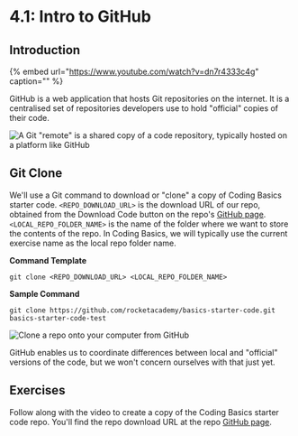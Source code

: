 # 4.1: Intro to GitHub

## Introduction

{% embed url="https://www.youtube.com/watch?v=dn7r4333c4g" caption="" %}

GitHub is a web application that hosts Git repositories on the internet. It is a centralised set of repositories developers use to hold "official" copies of their code.

![A Git &quot;remote&quot; is a shared copy of a code repository, typically hosted on a platform like GitHub](../.gitbook/assets/remotes.png)

## Git Clone

We'll use a Git command to download or "clone" a copy of Coding Basics starter code. `<REPO_DOWNLOAD_URL>` is the download URL of our repo, obtained from the Download Code button on the repo's [GitHub page](https://github.com/rocketacademy/basics-starter-code). `<LOCAL_REPO_FOLDER_NAME>` is the name of the folder where we want to store the contents of the repo. In Coding Basics, we will typically use the current exercise name as the local repo folder name.

**Command Template**

```text
git clone <REPO_DOWNLOAD_URL> <LOCAL_REPO_FOLDER_NAME>
```

**Sample Command**

```text
git clone https://github.com/rocketacademy/basics-starter-code.git basics-starter-code-test
```

![Clone a repo onto your computer from GitHub](../.gitbook/assets/github-clone.png)

GitHub enables us to coordinate differences between local and "official" versions of the code, but we won't concern ourselves with that just yet.

## Exercises

Follow along with the video to create a copy of the Coding Basics starter code repo. You'll find the repo download URL at the repo [GitHub page](https://github.com/rocketacademy/basics-starter-code).

